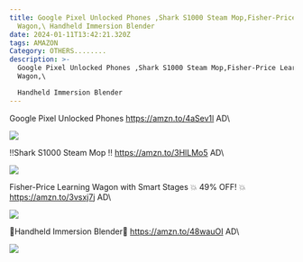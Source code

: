 ```yaml
---
title: Google Pixel Unlocked Phones ,Shark S1000 Steam Mop,Fisher-Price Learning
  Wagon,\ Handheld Immersion Blender
date: 2024-01-11T13:42:21.320Z
tags: AMAZON
Category: OTHERS........
description: >-
  Google Pixel Unlocked Phones ,Shark S1000 Steam Mop,Fisher-Price Learning
  Wagon,\

  Handheld Immersion Blender
---
```


Google Pixel Unlocked Phones 
https://amzn.to/4aSev1l
AD\
<!--StartFragment-->

![](https://m.media-amazon.com/images/I/81Mya-dPIOL._AC_SL1500_.jpg)

<!--EndFragment-->


‼️Shark S1000 Steam Mop ‼️
https://amzn.to/3HlLMo5
AD\
<!--StartFragment-->

![](https://m.media-amazon.com/images/I/41qdQY6iQjL._AC_SL1500_.jpg)

<!--EndFragment-->


Fisher-Price Learning Wagon with Smart Stages 
💥 49% OFF! 💥
https://amzn.to/3vsxj7j
AD\
<!--StartFragment-->

![](https://m.media-amazon.com/images/I/811RqWGxB4L._AC_SL1500_.jpg)

<!--EndFragment-->


🌟Handheld Immersion Blender🌟
https://amzn.to/48wauOI
AD\
<!--StartFragment-->

![](https://m.media-amazon.com/images/I/61DQw9naiCL._AC_SL1500_.jpg)

<!--EndFragment-->